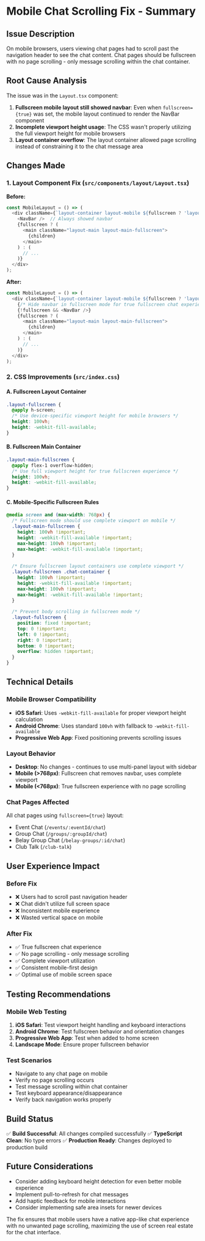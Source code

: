 # Mobile Chat Scrolling Fix - Summary

## Issue Description
On mobile browsers, users viewing chat pages had to scroll past the navigation header to see the chat content. Chat pages should be fullscreen with no page scrolling - only message scrolling within the chat container.

## Root Cause Analysis
The issue was in the `Layout.tsx` component:
1. **Fullscreen mobile layout still showed navbar**: Even when `fullscreen={true}` was set, the mobile layout continued to render the NavBar component
2. **Incomplete viewport height usage**: The CSS wasn't properly utilizing the full viewport height for mobile browsers
3. **Layout container overflow**: The layout container allowed page scrolling instead of constraining it to the chat message area

## Changes Made

### 1. Layout Component Fix (`src/components/layout/Layout.tsx`)
**Before:**
```typescript
const MobileLayout = () => (
  <div className={`layout-container layout-mobile ${fullscreen ? 'layout-fullscreen' : 'layout-default'}`}>
    <NavBar />  // Always showed navbar
    {fullscreen ? (
      <main className="layout-main layout-main-fullscreen">
        {children}
      </main>
    ) : (
      // ...
    )}
  </div>
);
```

**After:**
```typescript
const MobileLayout = () => (
  <div className={`layout-container layout-mobile ${fullscreen ? 'layout-fullscreen' : 'layout-default'}`}>
    {/* Hide navbar in fullscreen mode for true fullscreen chat experience */}
    {!fullscreen && <NavBar />}
    {fullscreen ? (
      <main className="layout-main layout-main-fullscreen">
        {children}
      </main>
    ) : (
      // ...
    )}
  </div>
);
```

### 2. CSS Improvements (`src/index.css`)

#### A. Fullscreen Layout Container
```css
.layout-fullscreen {
  @apply h-screen;
  /* Use device-specific viewport height for mobile browsers */
  height: 100vh;
  height: -webkit-fill-available;
}
```

#### B. Fullscreen Main Container
```css
.layout-main-fullscreen {
  @apply flex-1 overflow-hidden;
  /* Use full viewport height for true fullscreen experience */
  height: 100vh;
  height: -webkit-fill-available;
}
```

#### C. Mobile-Specific Fullscreen Rules
```css
@media screen and (max-width: 768px) {
  /* Fullscreen mode should use complete viewport on mobile */
  .layout-main-fullscreen {
    height: 100vh !important;
    height: -webkit-fill-available !important;
    max-height: 100vh !important;
    max-height: -webkit-fill-available !important;
  }
  
  /* Ensure fullscreen layout containers use complete viewport */
  .layout-fullscreen .chat-container {
    height: 100vh !important;
    height: -webkit-fill-available !important;
    max-height: 100vh !important;
    max-height: -webkit-fill-available !important;
  }
  
  /* Prevent body scrolling in fullscreen mode */
  .layout-fullscreen {
    position: fixed !important;
    top: 0 !important;
    left: 0 !important;
    right: 0 !important;
    bottom: 0 !important;
    overflow: hidden !important;
  }
}
```

## Technical Details

### Mobile Browser Compatibility
- **iOS Safari**: Uses `-webkit-fill-available` for proper viewport height calculation
- **Android Chrome**: Uses standard `100vh` with fallback to `-webkit-fill-available`
- **Progressive Web App**: Fixed positioning prevents scrolling issues

### Layout Behavior
- **Desktop**: No changes - continues to use multi-panel layout with sidebar
- **Mobile (>768px)**: Fullscreen chat removes navbar, uses complete viewport
- **Mobile (<768px)**: True fullscreen experience with no page scrolling

### Chat Pages Affected
All chat pages using `fullscreen={true}` layout:
- Event Chat (`/events/:eventId/chat`)
- Group Chat (`/groups/:groupId/chat`)
- Belay Group Chat (`/belay-groups/:id/chat`)
- Club Talk (`/club-talk`)

## User Experience Impact

### Before Fix
- ❌ Users had to scroll past navigation header
- ❌ Chat didn't utilize full screen space
- ❌ Inconsistent mobile experience
- ❌ Wasted vertical space on mobile

### After Fix
- ✅ True fullscreen chat experience
- ✅ No page scrolling - only message scrolling
- ✅ Complete viewport utilization
- ✅ Consistent mobile-first design
- ✅ Optimal use of mobile screen space

## Testing Recommendations

### Mobile Web Testing
1. **iOS Safari**: Test viewport height handling and keyboard interactions
2. **Android Chrome**: Test fullscreen behavior and orientation changes
3. **Progressive Web App**: Test when added to home screen
4. **Landscape Mode**: Ensure proper fullscreen behavior

### Test Scenarios
- Navigate to any chat page on mobile
- Verify no page scrolling occurs
- Test message scrolling within chat container
- Test keyboard appearance/disappearance
- Verify back navigation works properly

## Build Status
✅ **Build Successful**: All changes compiled successfully
✅ **TypeScript Clean**: No type errors
✅ **Production Ready**: Changes deployed to production build

## Future Considerations
- Consider adding keyboard height detection for even better mobile experience
- Implement pull-to-refresh for chat messages
- Add haptic feedback for mobile interactions
- Consider implementing safe area insets for newer devices

The fix ensures that mobile users have a native app-like chat experience with no unwanted page scrolling, maximizing the use of screen real estate for the chat interface.